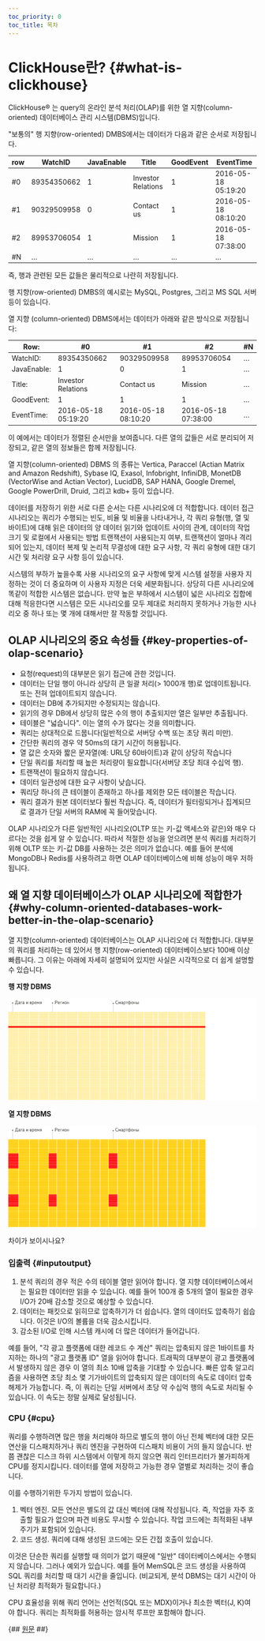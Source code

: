 ```yaml
---
toc_priority: 0
toc_title: 목차
---
```


# ClickHouse란? {#what-is-clickhouse}

ClickHouse® 는 query의 온라인 분석 처리(OLAP)를 위한 열 지향(column-oriented) 데이터베이스 관리 시스템(DBMS)입니다. 

"보통의" 행 지향(row-oriented) DMBS에서는 데이터가 다음과 같은 순서로 저장됩니다.

| row | WatchID     | JavaEnable | Title              | GoodEvent | EventTime           |
|-----|-------------|------------|--------------------|-----------|---------------------|
| #0 | 89354350662 | 1          | Investor Relations | 1         | 2016-05-18 05:19:20 |
| #1 | 90329509958 | 0          | Contact us         | 1         | 2016-05-18 08:10:20 |
| #2 | 89953706054 | 1          | Mission            | 1         | 2016-05-18 07:38:00 |
| #N | …           | …          | …                  | …         | …                   |

즉, 행과 관련된 모든 값들은 물리적으로 나란히 저장됩니다.

행 지향(row-oriented) DMBS의 예시로는 MySQL, Postgres, 그리고 MS SQL 서버 등이 있습니다.

열 지향 (column-oriented) DBMS에서는 데이터가 아래와 같은 방식으로 저장됩니다:

| Row:        | #0                 | #1                 | #2                 | #N |
|-------------|---------------------|---------------------|---------------------|-----|
| WatchID:    | 89354350662         | 90329509958         | 89953706054         | …   |
| JavaEnable: | 1                   | 0                   | 1                   | …   |
| Title:      | Investor Relations  | Contact us          | Mission             | …   |
| GoodEvent:  | 1                   | 1                   | 1                   | …   |
| EventTime:  | 2016-05-18 05:19:20 | 2016-05-18 08:10:20 | 2016-05-18 07:38:00 | …   |

이 예에서는 데이터가 정렬된 순서만을 보여줍니다. 다른 열의 값들은 서로 분리되어 저장되고, 같은 열의 정보들은 함께 저장됩니다.

열 지향(column-oriented) DBMS 의 종류는 Vertica, Paraccel (Actian Matrix and Amazon Redshift), Sybase IQ, Exasol, Infobright, InfiniDB, MonetDB (VectorWise and Actian Vector), LucidDB, SAP HANA, Google Dremel, Google PowerDrill, Druid, 그리고 kdb+ 등이 있습니다.

데이터를 저장하기 위한 서로 다른 순서는 다른 시나리오에 더 적합합니다. 데이터 접근 시나리오는 쿼리가 수행되는 빈도, 비율 및 비율을 나타내거나, 각 쿼리 유형(행, 열 및 바이트)에 대해 읽은 데이터의 양 데이터 읽기와 업데이트 사이의 관계, 데이터의 작업 크기 및 로컬에서 사용되는 방법 트랜잭션이 사용되는지 여부, 트랜잭션이 얼마나 격리되어 있는지, 데이터 복제 및 논리적 무결성에 대한 요구 사항, 각 쿼리 유형에 대한 대기 시간 및 처리량 요구 사항 등이 있습니다.

시스템의 부하가 높을수록 사용 시나리오의 요구 사항에 맞게 시스템 설정을 사용자 지정하는 것이 더 중요하며 이 사용자 지정은 더욱 세분화됩니다. 상당히 다른 시나리오에 똑같이 적합한 시스템은 없습니다. 만약 높은 부하에서 시스템이 넓은 시나리오 집합에 대해 적응한다면 시스템은 모든 시나리오를 모두 제대로 처리하지 못하거나 가능한 시나리오 중 하나 또는 몇 개에 대해서만 잘 작동할 것입니다.

## OLAP 시나리오의 중요 속성들 {#key-properties-of-olap-scenario}

-   요청(request)의 대부분은 읽기 접근에 관한 것입니다.
-   데이터는 단일 행이 아니라 상당히 큰 일괄 처리(\> 1000개 행)로 업데이트됩니다. 또는 전혀 업데이트되지 않습니다.
-   데이터는 DB에 추가되지만 수정되지는 않습니다.
-   읽기의 경우 DB에서 상당히 많은 수의 행이 추출되지만 열은 일부만 추출됩니다.
-   테이블은 "넓습니다". 이는 열의 수가 많다는 것을 의미합니다.
-   쿼리는 상대적으로 드뭅니다(일반적으로 서버당 수백 또는 초당 쿼리 미만).
-   간단한 쿼리의 경우 약 50ms의 대기 시간이 허용됩니다.
-   열 값은 숫자와 짧은 문자열(예: URL당 60바이트)과 같이 상당히 작습니다
-   단일 쿼리를 처리할 때 높은 처리량이 필요합니다(서버당 초당 최대 수십억 행).
-   트랜잭션이 필요하지 않습니다.
-   데이터 일관성에 대한 요구 사항이 낮습니다.
-   쿼리당 하나의 큰 테이블이 존재하고 하나를 제외한 모든 테이블은 작습니다.
-   쿼리 결과가 원본 데이터보다 훨씬 작습니다. 즉, 데이터가 필터링되거나 집계되므로 결과가 단일 서버의 RAM에 꼭 들어맞습니다.

OLAP 시나리오가 다른 일반적인 시나리오(OLTP 또는 키-값 액세스와 같은)와 매우 다르다는 것을 쉽게 알 수 있습니다. 따라서 적절한 성능을 얻으려면 분석 쿼리를 처리하기 위해 OLTP 또는 키-값 DB를 사용하는 것은 의미가 없습니다. 예를 들어 분석에 MongoDB나 Redis를 사용하려고 하면 OLAP 데이터베이스에 비해 성능이 매우 저하됩니다.

## 왜 열 지향 데이터베이스가 OLAP 시나리오에 적합한가{#why-column-oriented-databases-work-better-in-the-olap-scenario}

열 지향(column-oriented) 데이터베이스는 OLAP 시나리오에 더 적합합니다. 대부분의 쿼리를 처리하는 데 있어서 행 지향(row-oriented) 데이터베이스보다 100배 이상 빠릅니다. 그 이유는 아래에 자세히 설명되어 있지만 사실은 시각적으로 더 쉽게 설명할 수 있습니다.

**행 지향 DBMS**

![Row-oriented](images/row-oriented.gif#)

**열 지향 DBMS**

![Column-oriented](images/column-oriented.gif#)

차이가 보이시나요?

### 입출력 {#inputoutput}

1.  분석 쿼리의 경우 적은 수의 테이블 열만 읽어야 합니다. 열 지향 데이터베이스에서는 필요한 데이터만 읽을 수 있습니다. 예를 들어 100개 중 5개의 열이 필요한 경우 I/O가 20배 감소할 것으로 예상할 수 있습니다. 
2.  데이터는 패킷으로 읽히므로 압축하기가 더 쉽습니다. 열의 데이터도 압축하기 쉽습니다. 이것은 I/O의 볼륨을 더욱 감소시킵니다.
3.  감소된 I/O로 인해 시스템 캐시에 더 많은 데이터가 들어갑니다.

예를 들어, "각 광고 플랫폼에 대한 레코드 수 계산" 쿼리는 압축되지 않은 1바이트를 차지하는 하나의 "광고 플랫폼 ID" 열을 읽어야 합니다. 트래픽의 대부분이 광고 플랫폼에서 발생하지 않은 경우 이 열의 최소 10배 압축을 기대할 수 있습니다. 빠른 압축 알고리즘을 사용하면 초당 최소 몇 기가바이트의 압축되지 않은 데이터의 속도로 데이터 압축 해제가 가능합니다. 즉, 이 쿼리는 단일 서버에서 초당 약 수십억 행의 속도로 처리될 수 있습니다. 이 속도는 정말 실제로 달성됩니다.

### CPU {#cpu}

쿼리를 수행하려면 많은 행을 처리해야 하므로 별도의 행이 아닌 전체 벡터에 대한 모든 연산을 디스패치하거나 쿼리 엔진을 구현하여 디스패치 비용이 거의 들지 않습니다. 반쯤 괜찮은 디스크 하위 시스템에서 이렇게 하지 않으면 쿼리 인터프리터가 불가피하게 CPU를 정지시킵니다. 데이터를 열에 저장하고 가능한 경우 열별로 처리하는 것이 좋습니다.

이를 수행하기위한 두가지 방법이 있습니다.

1.  벡터 엔진. 모든 연산은 별도의 값 대신 벡터에 대해 작성됩니다. 즉, 작업을 자주 호출할 필요가 없으며 파견 비용도 무시할 수 있습니다. 작업 코드에는 최적화된 내부 주기가 포함되어 있습니다.
2.  코드 생성. 쿼리에 대해 생성된 코드에는 모든 간접 호출이 있습니다.

이것은 단순한 쿼리를 실행할 때 의미가 없기 때문에 "일반" 데이터베이스에서는 수행되지 않습니다. 그러나 예외가 있습니다. 예를 들어 MemSQL은 코드 생성을 사용하여 SQL 쿼리를 처리할 때 대기 시간을 줄입니다. (비교되게, 분석 DBMS는 대기 시간이 아닌 처리량 최적화가 필요합니다.)

CPU 효율성을 위해 쿼리 언어는 선언적(SQL 또는 MDX)이거나 최소한 벡터(J, K)여야 합니다. 쿼리는 최적화를 허용하는 암시적 루프만 포함해야 합니다.

{## [원문](https://clickhouse.com/docs/en/) ##}
